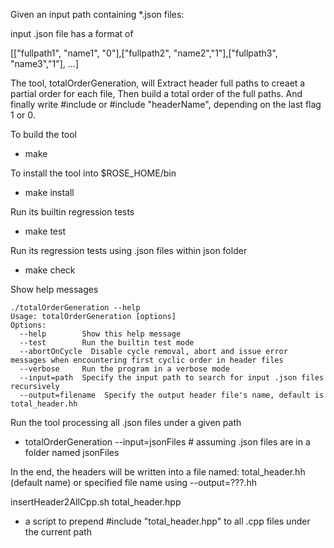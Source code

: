 Given an input path containing *.json files: 

input .json file has a format of 

 [["fullpath1", "name1", "0"],["fullpath2", "name2","1"],["fullpath3", "name3","1"], ...] 

The tool, totalOrderGeneration, will Extract header full paths to creaet a partial order for each file, 
 Then build a total order of the full paths.
 And finally write #include <headerName> or #include "headerName", depending on the last flag 1 or 0.

To build the tool
* make


To install the tool into $ROSE_HOME/bin
* make install


Run its builtin regression tests
* make test

Run its regression tests using .json files within json folder
* make check


Show help messages

```
./totalOrderGeneration --help
Usage: totalOrderGeneration [options]
Options:
  --help        Show this help message
  --test        Run the builtin test mode
  --abortOnCycle  Disable cycle removal, abort and issue error messages when encountering first cyclic order in header files
  --verbose     Run the program in a verbose mode
  --input=path  Specify the input path to search for input .json files recursively
  --output=filename  Specify the output header file's name, default is total_header.hh

```

Run the tool processing all .json files under a given path
*  totalOrderGeneration --input=jsonFiles  # assuming .json files are in a folder named jsonFiles


 In the end, the headers will be written into a file named:
    total_header.hh (default name)
    or specified file name using --output=???.hh


insertHeader2AllCpp.sh total_header.hpp
* a script to prepend #include "total_header.hpp" to all .cpp files under the current path
